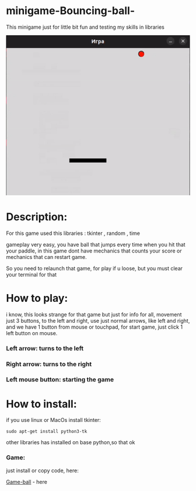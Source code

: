 # minigame-Bouncing-ball-
This minigame just for little bit fun and testing my skills in libraries

<img src="assets/ezgif-2-832d032d81.gif">

# Description:

For this game used this libraries : tkinter , random , time

gameplay very easy, you have ball that jumps every time when you hit that your paddle, in this game dont have mechanics that counts your score or mechanics that can restart game.

So you need to relaunch that game, for play if u loose, but you must clear your terminal for that

# How to play:

 i know, this looks strange for that game but just for info for all, movement just 3 buttons, to the left and right, use just normal arrows, like left and right, and we have 1 button from mouse or touchpad, for start game, just click 1 left button on mouse.

### Left arrow: turns to the left

### Right arrow: turns to the right

### Left mouse button: starting the game


# How to install:

if you use linux or MacOs install tkinter:

    sudo apt-get install python3-tk

other libraries has installed on base python,so that ok

### Game:

just install or copy code, here:

[Game-ball](/poprigunchik.py) - here

    


